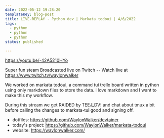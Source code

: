 ```yaml
---
date: 2022-05-12 19:28:20
templateKey: blog-post
title: LIVE-REPLAY - Python dev | Markata todoui | 4/6/2022
tags:
  - python
  - python
  - python
status: published

---
```


https://youtu.be/-42A5210HYo

Super fun steam Broadcasted live on Twitch -- Watch live at https://www.twitch.tv/waylonwalker

We worked on markata todoui, a command tui trello board written in python using only markdown files to store the data.  I love markdown and I want to make this my workflow.

During this stream we get RAIDED by TEEJ_DV! and chat about tmux a bit before calling the changes to markata-tui good and signing off.

* dotfiles: https://github.com/WaylonWalker/devtainer
* today's project: https://github.com/WaylonWalker/markata-todoui
* website: https://waylonwalker.com/
